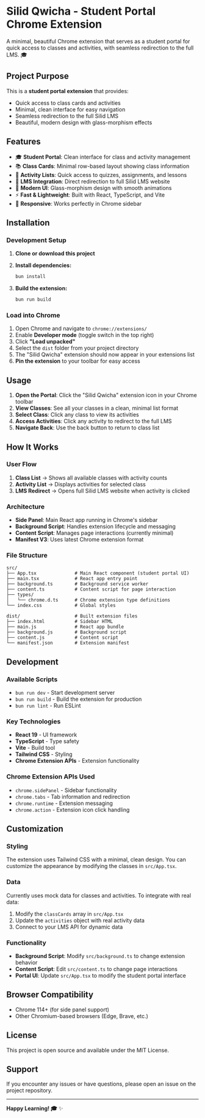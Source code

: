 # Silid Qwicha - Student Portal Chrome Extension

A minimal, beautiful Chrome extension that serves as a student portal for quick access to classes and activities, with seamless redirection to the full LMS. 🎓

## Project Purpose

This is a **student portal extension** that provides:

-   Quick access to class cards and activities
-   Minimal, clean interface for easy navigation
-   Seamless redirection to the full Silid LMS
-   Beautiful, modern design with glass-morphism effects

## Features

-   🎓 **Student Portal**: Clean interface for class and activity management
-   📚 **Class Cards**: Minimal row-based layout showing class information
-   📝 **Activity Lists**: Quick access to quizzes, assignments, and lessons
-   🔗 **LMS Integration**: Direct redirection to full Silid LMS website
-   🎨 **Modern UI**: Glass-morphism design with smooth animations
-   ⚡ **Fast & Lightweight**: Built with React, TypeScript, and Vite
-   📱 **Responsive**: Works perfectly in Chrome sidebar

## Installation

### Development Setup

1. **Clone or download this project**
2. **Install dependencies:**

    ```bash
    bun install
    ```

3. **Build the extension:**

    ```bash
    bun run build
    ```

### Load into Chrome

1. Open Chrome and navigate to `chrome://extensions/`
2. Enable **Developer mode** (toggle switch in the top right)
3. Click **"Load unpacked"**
4. Select the `dist` folder from your project directory
5. The "Silid Qwicha" extension should now appear in your extensions list
6. **Pin the extension** to your toolbar for easy access

## Usage

1. **Open the Portal**: Click the "Silid Qwicha" extension icon in your Chrome toolbar
2. **View Classes**: See all your classes in a clean, minimal list format
3. **Select Class**: Click any class to view its activities
4. **Access Activities**: Click any activity to redirect to the full LMS
5. **Navigate Back**: Use the back button to return to class list

## How It Works

### User Flow

1. **Class List** → Shows all available classes with activity counts
2. **Activity List** → Displays activities for selected class
3. **LMS Redirect** → Opens full Silid LMS website when activity is clicked

### Architecture

-   **Side Panel**: Main React app running in Chrome's sidebar
-   **Background Script**: Handles extension lifecycle and messaging
-   **Content Script**: Manages page interactions (currently minimal)
-   **Manifest V3**: Uses latest Chrome extension format

### File Structure

```
src/
├── App.tsx              # Main React component (student portal UI)
├── main.tsx             # React app entry point
├── background.ts        # Background service worker
├── content.ts           # Content script for page interaction
├── types/
│   └── chrome.d.ts      # Chrome extension type definitions
└── index.css            # Global styles

dist/                    # Built extension files
├── index.html           # Sidebar HTML
├── main.js              # React app bundle
├── background.js        # Background script
├── content.js           # Content script
└── manifest.json        # Extension manifest
```

## Development

### Available Scripts

-   `bun run dev` - Start development server
-   `bun run build` - Build the extension for production
-   `bun run lint` - Run ESLint

### Key Technologies

-   **React 19** - UI framework
-   **TypeScript** - Type safety
-   **Vite** - Build tool
-   **Tailwind CSS** - Styling
-   **Chrome Extension APIs** - Extension functionality

### Chrome Extension APIs Used

-   `chrome.sidePanel` - Sidebar functionality
-   `chrome.tabs` - Tab information and redirection
-   `chrome.runtime` - Extension messaging
-   `chrome.action` - Extension icon click handling

## Customization

### Styling

The extension uses Tailwind CSS with a minimal, clean design. You can customize the appearance by modifying the classes in `src/App.tsx`.

### Data

Currently uses mock data for classes and activities. To integrate with real data:

1. Modify the `classCards` array in `src/App.tsx`
2. Update the `activities` object with real activity data
3. Connect to your LMS API for dynamic data

### Functionality

-   **Background Script**: Modify `src/background.ts` to change extension behavior
-   **Content Script**: Edit `src/content.ts` to change page interactions
-   **Portal UI**: Update `src/App.tsx` to modify the student portal interface

## Browser Compatibility

-   Chrome 114+ (for side panel support)
-   Other Chromium-based browsers (Edge, Brave, etc.)

## License

This project is open source and available under the MIT License.

## Support

If you encounter any issues or have questions, please open an issue on the project repository.

---

**Happy Learning! 🎓** ✨
